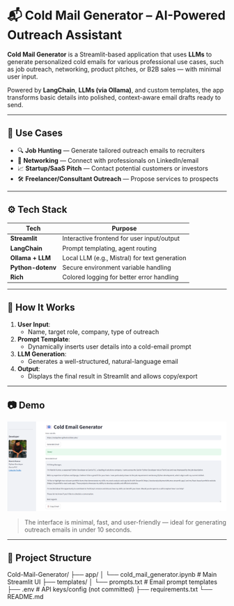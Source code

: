 # 📬 Cold Mail Generator – AI-Powered Outreach Assistant

**Cold Mail Generator** is a Streamlit-based application that uses **LLMs** to generate personalized cold emails for various professional use cases, such as job outreach, networking, product pitches, or B2B sales — with minimal user input.

Powered by **LangChain**, **LLMs (via Ollama)**, and custom templates, the app transforms basic details into polished, context-aware email drafts ready to send.

---

## 💼 Use Cases

- 🔍 **Job Hunting** — Generate tailored outreach emails to recruiters
- 💬 **Networking** — Connect with professionals on LinkedIn/email
- 📈 **Startup/SaaS Pitch** — Contact potential customers or investors
- 🛠️ **Freelancer/Consultant Outreach** — Propose services to prospects

---

## ⚙️ Tech Stack

| Tech              | Purpose                                      |
|-------------------|----------------------------------------------|
| **Streamlit**     | Interactive frontend for user input/output   |
| **LangChain**     | Prompt templating, agent routing             |
| **Ollama + LLM**  | Local LLM (e.g., Mistral) for text generation|
| **Python-dotenv** | Secure environment variable handling         |
| **Rich**          | Colored logging for better error handling    |

---

## 🧠 How It Works

1. **User Input**:
   - Name, target role, company, type of outreach
2. **Prompt Template**:
   - Dynamically inserts user details into a cold-email prompt
3. **LLM Generation**:
   - Generates a well-structured, natural-language email
4. **Output**:
   - Displays the final result in Streamlit and allows copy/export

---

## 📷 Demo

![Cold Mail Generator Demo](https://raw.githubusercontent.com/AniEE107/Cold-Mail-Generator/main/cold-mail.png)

> The interface is minimal, fast, and user-friendly — ideal for generating outreach emails in under 10 seconds.

---

## 📁 Project Structure

Cold-Mail-Generator/
├── app/
│ └── cold_mail_generator.ipynb # Main Streamlit UI
├── templates/
│ └── prompts.txt # Email prompt templates
├── .env # API keys/config (not committed)
├── requirements.txt
└── README.md
